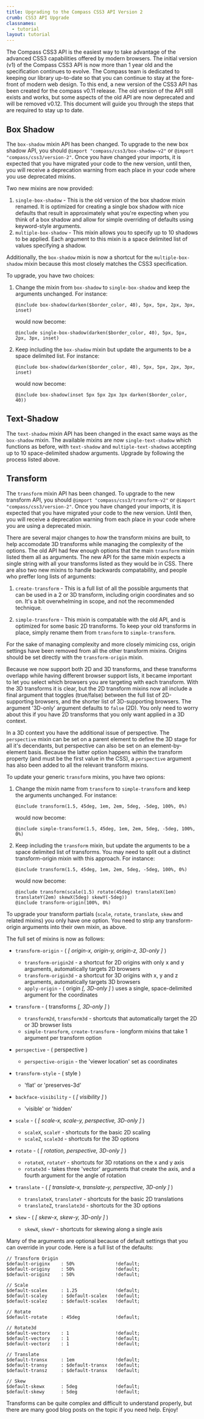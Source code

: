 ```yaml
---
title: Upgrading to the Compass CSS3 API Version 2
crumb: CSS3 API Upgrade
classnames:
  - tutorial
layout: tutorial
---
```


The Compass CSS3 API is the easiest way to take advantage of the advanced CSS3 capabilities
offered by modern browsers. The initial version (v1) of the Compass CSS3 API is now more than
1 year old and the specification continues to evolve. The Compass team is dedicated to keeping
our library up-to-date so that you can continue to stay at the fore-front of modern web design.
To this end, a new version of the CSS3 API has been created for the compass v0.11 release. The
old version of the API still exists and works, but some aspects of the old API are now
deprecated and will be removed v0.12. This document will guide you through the steps that
are required to stay up to date.

<a name="box-shadow"></a>
## Box Shadow

The `box-shadow` mixin API has been changed. To upgrade to the new box shadow API, you should
`@import "compass/css3/box-shadow-v2"` or `@import "compass/css3/version-2"`. Once you have
changed your imports, it is expected that you have migrated your code to the new version,
until then, you will receive a deprecation warning from each place in your code where you use
deprecated mixins.
 
Two new mixins are now provided:

1. `single-box-shadow` - This is the old version of the box shadow mixin renamed.
   It is optimized for creating a single box shadow with nice defaults that result
   in approximately what you're expecting when you think of a box shadow and allow
   for simple overriding of defaults using keyword-style arguments.
2. `multiple-box-shadow` - This mixin allows you to specify up to 10 shadows to be
   applied. Each argument to this mixin is a space delimited list of values specifying
   a shadow.

Additionally, the `box-shadow` mixin is now a shortcut for the `multiple-box-shadow`
mixin because this most closely matches the CSS3 specification.
   
To upgrade, you have two choices:

1. Change the mixin from `box-shadow` to `single-box-shadow` and keep the arguments
   unchanged. For instance:
   
       @include box-shadow(darken($border_color, 40), 5px, 5px, 2px, 3px, inset)
   
   would now become:
   
       @include single-box-shadow(darken($border_color, 40), 5px, 5px, 2px, 3px, inset)
   
2. Keep including the `box-shadow` mixin but update the arguments to be a space delimited
   list. For instance:
   
       @include box-shadow(darken($border_color, 40), 5px, 5px, 2px, 3px, inset)
   
   would now become:
   
       @include box-shadow(inset 5px 5px 2px 3px darken($border_color, 40))

<a name="text-shadow"></a>
## Text-Shadow

The `text-shadow` mixin API has been changed in the exact same ways as the `box-shadow` mixin.
The available mixins are now `single-text-shadow` which functions as before, with `text-shadow`
and `multiple-text-shadows` accepting up to 10 space-delimited shadow arguments. Upgrade by following
the process listed above. 

<a name="transform"></a>
## Transform

The `transform` mixin API has been changed. To upgrade to the new transform API, you should
`@import "compass/css3/transform-v2"` or `@import "compass/css3/version-2"`. Once you have
changed your imports, it is expected that you have migrated your code to the new version.
Until then, you will receive a deprecation warning from each place in your code where you are
using a deprecated mixin.

There are several major changes to _how_ the transform mixins are built, to help accomodate
3D transforms while managing the complexity of the options. The old API had few enough options
that the main `transform` mixin listed them all as arguments. The new API for the same mixin
expects a single string with all your transforms listed as they would be in CSS. There are also
two new mixins to handle backwards compatability, and people who preffer long lists of arguments:

1. `create-transform` - This is a full list of all the possible arguments that can be used in a
   2 or 3D transform, including origin coordinates and so on. It's a bit overwhelming in scope,
   and not the recommended technique.

2. `simple-transform` - This mixin is compatable with the old API, and is optimized for some basic
   2D transforms. To keep your old transforms in place, simply rename them from `transform` to 
   `simple-transform`.

For the sake of managing complexity and more closely mimicing css, origin settings have been removed 
from all the other transform mixins. Origins should be set directly with the `transform-origin` mixin.

Because we now support both 2D and 3D transforms, and these transforms overlapp while having different
browser support lists, it became important to let you select which browsers you are targeting with each
transform. With the 3D transforms it is clear, but the 2D transform mixins now all include a final argument
that toggles (true/false) between the full list of 2D-supporting browsers, and the shorter list of
3D-supporting browsers. The argument '3D-only' argument defaults to `false` (2D). You only need to worry 
about this if you have 2D transforms that you only want applied in a 3D context.

In a 3D context you have the additional issue of perspective. The `perspective` mixin can be set on a
parent element to define the 3D stage for all it's decendants, but perspective can also be set on an
element-by-element basis. Because the latter option happens within the transform property (and must be
the first value in the CSS), a `perspective` argument has also been added to all the relevant 
transform mixins.

To update your generic `transform` mixins, you have two opions:

1. Change the mixin name from `transform` to `simple-transform` and keep the arguments unchanged. For instance:

       @include transform(1.5, 45deg, 1em, 2em, 5deg, -5deg, 100%, 0%)
   
   would now become:
   
       @include simple-transform(1.5, 45deg, 1em, 2em, 5deg, -5deg, 100%, 0%)

2. Keep including the `transform` mixin, but update the arguments to be a space delimited list of transforms. 
   You may need to split out a distinct transform-origin mixin with this approach. For instance:

       @include transform(1.5, 45deg, 1em, 2em, 5deg, -5deg, 100%, 0%)

   would now become:

       @include transform(scale(1.5) rotate(45deg) translateX(1em) translateY(2em) skewX(5deg) skewY(-5deg))
       @include transform-origin(100%, 0%)

To upgrade your transform partials (`scale`, `rotate`, `translate`, `skew` and related mixins) you only have one option.
You need to strip any transform-origin arguments into their own mixin, as above.

The full set of mixins is now as follows:

* `transform-origin` - ( _[ origin-x, origin-y, origin-z, 3D-only ]_ )
  * `transform-origin2d` - a shortcut for 2D origins with only x and y arguments, automatically targets 2D browsers
  * `transform-origin3d` - a shortcut for 3D origins with x, y and z arguments, automatically targets 3D browsers
  * `apply-origin` - ( origin _[, 3D-only ]_ ) uses a single, space-delimited argument for the coordinates

* `transform` - ( transforms _[, 3D-only ]_ )
  * `transform2d`, `transform3d` - shortcuts that automatically target the 2D or 3D browser lists
  * `simple-transform`, `create-transform` - longform mixins that take 1 argument per transform option

* `perspective` - ( perspective )
  * `perspective-origin` - the 'viewer location' set as coordinates

* `transform-style` - ( style )
  - 'flat' or 'preserves-3d'

* `backface-visibility` - ( _[ visibility ]_ )
  - 'visible' or 'hidden'

* `scale` - ( _[ scale-x, scale-y, perspective, 3D-only ]_ )
  * `scaleX`, `scaleY` - shortcuts for the basic 2D scaling
  * `scaleZ`, `scale3d` - shortcuts for the 3D options

* `rotate` - ( _[ rotation, perspective, 3D-only ]_ )
  * `rotateX`, `rotateY` - shortcuts for 3D rotations on the x and y axis
  * `rotate3d` - takes three 'vector' arguments that create the axis, and a fourth argument for the angle of rotation

* `translate` - ( _[ translate-x, translate-y, perspective, 3D-only ]_ )
  * `translateX`, `translateY` - shortcuts for the basic 2D translations
  * `translateZ`, `translate3d` - shortcuts for the 3D options

* `skew` - ( _[ skew-x, skew-y, 3D-only ]_ )
  * `skewX`, `skewY` - shortcuts for skewing along a single axis

Many of the arguments are optional because of default settings that you can override in your code.
Here is a full list of the defaults:

    // Transform Origin
    $default-originx    : 50%               !default; 
    $default-originy    : 50%               !default;
    $default-originz    : 50%               !default;

    // Scale
    $default-scalex     : 1.25              !default;
    $default-scaley     : $default-scalex   !default;
    $default-scalez     : $default-scalex   !default;

    // Rotate
    $default-rotate     : 45deg             !default;

    // Rotate3d
    $default-vectorx    : 1                 !default;
    $default-vectory    : 1                 !default;
    $default-vectorz    : 1                 !default;

    // Translate
    $default-transx     : 1em               !default;
    $default-transy     : $default-transx   !default;
    $default-transz     : $default-transx   !default;

    // Skew
    $default-skewx      : 5deg              !default;
    $default-skewy      : 5deg              !default;

Transforms can be quite complex and difficult to understand properly, but there are many good blog
posts on the topic if you need help. Enjoy!

